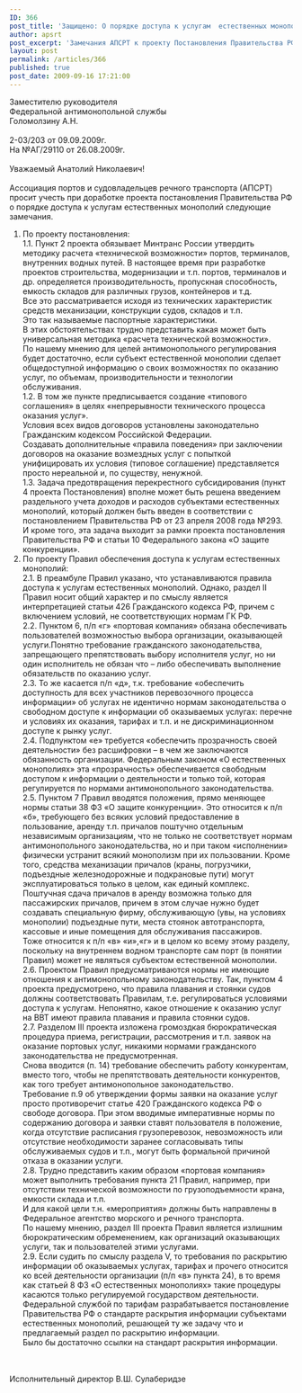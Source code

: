 ```yaml
---
ID: 366
post_title: 'Защищено: О порядке доступа к услугам  естественных монополий'
author: apsrt
post_excerpt: 'Замечания АПСРТ к проекту Постановления Правительства РФ  &quot;О порядке доступа к услугам субъектов естественных монополий  в портах, транспортных  терминалах и инфраструктуре внутренних водных путей&quot;  (Письмо 2-03/203 от 09.09.2009г.  на имя заместителя руководителя ФАС России А.Н. Голомолзина)'
layout: post
permalink: /articles/366
published: true
post_date: 2009-09-16 17:21:00
---
```

Заместителю  руководителя <br />
Федеральной антимонопольной службы <br />
Голомолзину А.Н.<br />
<br />
2-03/203 от 09.09.2009г.<br />
На №АГ/29110 от 26.08.2009г.<br />
<br />
Уважаемый Анатолий Николаевич!<br />
<br />
Ассоциация портов и судовладельцев речного транспорта (АПСРТ) просит учесть при доработке проекта постановления Правительства РФ о порядке доступа к услугам  естественных монополий следующие замечания.<br />
1.	По проекту  постановления:<br />
1.1.	Пункт 2 проекта  обязывает Минтранс России утвердить методику расчета «технической  возможности» портов, терминалов, внутренних водных путей. В настоящее время при  разработке проектов строительства, модернизации и т.п. портов, терминалов и др. определяется производительность, пропускная способность, емкость складов для различных грузов, контейнеров и т.д. <br />
Все это рассматривается исходя из технических характеристик средств механизации, конструкции судов, складов и т.п.<br />
Это так называемые  паспортные характеристики.<br />
В этих обстоятельствах трудно представить какая может быть  универсальная методика «расчета технической возможности».<br />
По нашему мнению для целей  антимонопольного регулирования будет достаточно, если  субъект естественной монополии сделает  общедоступной информацию о своих  возможностях по оказанию услуг, по объемам, производительности  и технологии обслуживания. <br />
1.2.	 В том же пункте  предписывается  создание «типового соглашения» в  целях «непрерывности технического процесса оказания услуг».<br />
Условия всех видов договоров установлены  законодательно Гражданским кодексом Российской Федерации.<br />
Создавать дополнительные «правила поведения» при заключении договоров на оказание возмездных  услуг с попыткой  унифицировать их условия (типовое соглашение) представляется просто нереальной и, по существу, ненужной.<br />
1.3.	 Задача предотвращения  перекрестного субсидирования (пункт 4 проекта Постановления) вполне может  быть  решена введением  раздельного  учета доходов  и расходов субъектами естественных монополий, который должен быть введен в соответствии с постановлением Правительства РФ от 23 апреля 2008 года №293.<br />
И кроме того, эта задача выходит за рамки проекта постановления Правительства РФ и статьи 10 Федерального закона «О защите конкуренции».<br />
2.	По  проекту  Правил  обеспечения доступа к услугам естественных монополий:<br />
2.1.	 В преамбуле Правил указано, что устанавливаются  правила доступа к услугам естественных монополий. Однако, раздел II Правил носит общий характер и по смыслу является интерпретацией статьи 426 Гражданского кодекса РФ, причем с включением условий, не соответствующих нормам ГК РФ.<br />
2.2.	 Пунктом 6, п/п «г» «портовая компания» обязана обеспечивать пользователей возможностью выбора организации, оказывающей услуги.Понятно требование гражданского законодательства, запрещающего препятствовать выбору исполнителя услуг, но ни один исполнитель не обязан что – либо обеспечивать выполнение обязательств по оказанию услуг.<br />
2.3.	 То же касается п/п «д», т.к. требование «обеспечить доступность для всех участников перевозочного процесса информации» об услугах не идентично нормам законодательства о свободном доступе к информации об оказываемых услугах: перечне и условиях их оказания, тарифах и т.п. и не дискриминационном доступе к рынку услуг.<br />
2.4.	  Подпунктом «е» требуется «обеспечить прозрачность своей деятельности» без расшифровки – в чем же заключаются обязанность организации. Федеральным законом «О естественных монополиях» эта «прозрачность» обеспечивается свободным доступом к информации о деятельности и только той, которая регулируется по нормами антимонопольного законодательства.<br />
2.5.	 Пунктом 7 Правил вводятся положения, прямо меняющее нормы статьи 38 ФЗ «О защите конкуренции». Это относится к п/п «б», требующего без всяких условий предоставление в пользование, аренду т.п. причалов поштучно отдельным независимым организациям, что не только не соответствует нормам антимонопольного законодательства, но и при таком «исполнении» физически устранит всякий монополизм при их пользовании. Кроме того, средства механизации причалов (краны, погрузчики, подъездные железнодорожные и подкрановые пути) могут  эксплуатироваться  только в целом, как единый комплекс. Поштучная сдача причалов в аренду возможна только для пассажирских причалов, причем в этом случае нужно будет создавать специальную фирму, обслуживающую (увы, на условиях монополии) подъездные пути, места стоянок автотранспорта, кассовые и иные помещения для обслуживания пассажиров.<br />
Тоже относится к п/п «в» «и»,«г» и в целом ко всему этому разделу, поскольку на внутреннем водном транспорте сам порт (в понятии Правил) может не являться субъектом естественной монополии.<br />
2.6.	 Проектом Правил предусматриваются нормы не имеющие отношения к антимонопольному законодательству. Так, пунктом 4 проекта предусмотрено, что правила плавания и стоянки судов должны соответствовать Правилам, т.е. регулироваться условиями доступа к услугам. Непонятно, какое отношение к оказанию услуг на ВВТ имеют правила плавания и  правила стоянки судов.<br />
2.7.	 Разделом III проекта изложена громоздкая бюрократическая процедура приема, регистрации, рассмотрения и т.п. заявок на оказание портовых услуг, никакими нормами гражданского законодательства не предусмотренная.<br />
Снова вводится (п. 14) требование обеспечить  работу конкурентам, вместо того, чтобы не препятствовать деятельности конкурентов, как того требует антимонопольное законодательство.<br />
Требование п.9 об утверждении формы заявки на оказание услуг просто  противоречит статье 420 Гражданского кодекса РФ о свободе договора. При этом вводимые императивные нормы по содержанию договора и заявки ставят пользователя в положение, когда отсутствие расписания грузоперевозок, невозможность или отсутствие необходимости заранее согласовывать типы обслуживаемых судов и т.п., могут быть  формальной причиной отказа в оказании услуги.<br />
2.8. Трудно представить каким образом «портовая компания» может выполнить требования пункта 21 Правил, например, при отсутствии технической возможности по грузоподъемности крана, емкости склада и т.п.<br />
И для какой цели т.н. «мероприятия» должны быть направлены в Федеральное агентство морского и речного транспорта. <br />
По нашему мнению, раздел  III проекта Правил является  излишним бюрократическим обременением, как организаций оказывающих услуги, так и  пользователей этими  услугами.<br />
2.9. Если судить по смыслу раздела V, то требования по раскрытию информации об оказываемых услугах, тарифах и прочего относится ко всей деятельности организации (п/п «в» пункта 24), в то время как статьей 8 ФЗ «О естественных монополиях» такие процедуры касаются только  регулируемой государством деятельности.<br />
Федеральной службой по тарифам разрабатывается постановление Правительства РФ о стандарте раскрытия информации субъектами естественных монополий, решающей ту же задачу что и предлагаемый раздел по раскрытию информации.<br />
Было бы  достаточно ссылки на стандарт раскрытия информации.<br />
<br />
<br />
 Исполнительный директор                                        В.Ш. Сулаберидзе